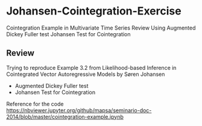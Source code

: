 # Johansen-Cointegration-Exercise
Cointegration Example in Multivariate Time Series Review Using Augmented Dickey Fuller test Johansen Test for Cointegration

## Review 
Trying to reproduce Example 3.2 from Likelihood-based Inference in Cointegrated Vector Autoregressive Models by Søren Johansen

- Augmented Dickey Fuller test
- Johansen Test for Cointegration 

Reference for the code 
https://nbviewer.jupyter.org/github/mapsa/seminario-doc-2014/blob/master/cointegration-example.ipynb

